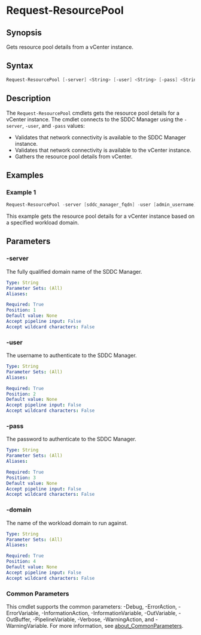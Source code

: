 # Request-ResourcePool

## Synopsis

Gets resource pool details from a vCenter instance.

## Syntax

```powershell
Request-ResourcePool [-server] <String> [-user] <String> [-pass] <String> [-domain] <String> [<CommonParameters>]
```

## Description

The `Request-ResourcePool` cmdlets gets the resource pool details for a vCenter instance.
The cmdlet connects to the SDDC Manager using the `-server`, `-user`, and `-pass` values:

- Validates that network connectivity is available to the SDDC Manager instance.
- Validates that network connectivity is available to the vCenter instance.
- Gathers the resource pool details from vCenter.

## Examples

### Example 1

```powershell
Request-ResourcePool -server [sddc_manager_fqdn] -user [admin_username] -pass [admin_password] -domain [workload_domain_name]
```

This example gets the resource pool details for a vCenter instance based on a specified workload domain.

## Parameters

### -server

The fully qualified domain name of the SDDC Manager.

```yaml
Type: String
Parameter Sets: (All)
Aliases:

Required: True
Position: 1
Default value: None
Accept pipeline input: False
Accept wildcard characters: False
```

### -user

The username to authenticate to the SDDC Manager.

```yaml
Type: String
Parameter Sets: (All)
Aliases:

Required: True
Position: 2
Default value: None
Accept pipeline input: False
Accept wildcard characters: False
```

### -pass

The password to authenticate to the SDDC Manager.

```yaml
Type: String
Parameter Sets: (All)
Aliases:

Required: True
Position: 3
Default value: None
Accept pipeline input: False
Accept wildcard characters: False
```

### -domain

The name of the workload domain to run against.

```yaml
Type: String
Parameter Sets: (All)
Aliases:

Required: True
Position: 4
Default value: None
Accept pipeline input: False
Accept wildcard characters: False
```

### Common Parameters

This cmdlet supports the common parameters: -Debug, -ErrorAction, -ErrorVariable, -InformationAction, -InformationVariable, -OutVariable, -OutBuffer, -PipelineVariable, -Verbose, -WarningAction, and -WarningVariable. For more information, see [about_CommonParameters](http://go.microsoft.com/fwlink/?LinkID=113216).

